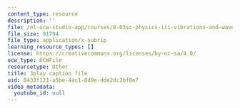 ```yaml
---
content_type: resource
description: ''
file: /ol-ocw-studio-app/courses/8-03sc-physics-iii-vibrations-and-waves-fall-2016/8433f121a5be4ac18d9edde2dc2bf0e7_kKIQ1h9UuA.srt
file_size: 91794
file_type: application/x-subrip
learning_resource_types: []
license: https://creativecommons.org/licenses/by-nc-sa/4.0/
ocw_type: OCWFile
resourcetype: Other
title: 3play caption file
uid: 8433f121-a5be-4ac1-8d9e-dde2dc2bf0e7
video_metadata:
  youtube_id: null
---
```

